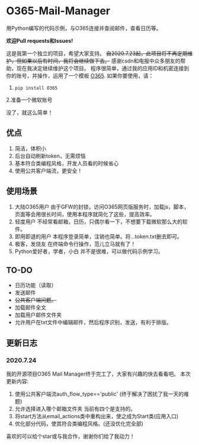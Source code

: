 # O365-Mail-Manager
用Python编写的代码示例，与O365连接并查阅邮件，查看日历等。

**欢迎Pull requests和Issues!**

这是我第一个独立的项目，希望大家支持。
~~自2020.7.23起，此项目将不再定期维护，但如果以后有时间，我将会继续做下去。~~
感谢csdn和电报中众多朋友的帮助，现在我决定继续维护这个项目。
程序很简单，通过我的应用ID和机密连接到你的账号，并操作，运用了一个模板 [O365](https://github.com/O365/python-o365 "O365").
如果你要使用，请：
1. `pip install O365`

2.准备一个微软账号

没了，就这么简单！

## 优点
1. 简洁，体积小
2. 后台自动刷新token，无需烦恼
3. 基本符合类编程风格，开发人员看的时候省心
4. 使用公共客户端流，更安全！

## 使用场景
1. 大陆O365用户
   由于GFW的封锁，访问O365网页版服务时，加载js，脚本，页面等会用很长时间，使用本程序就简化了这些，提高效率。
2. 轻度用户
   不经常看邮箱，日历，只偶尔看一下，不想要下载微软那么大的软件。
3. 即用即退的用户
   本程序登录简单，注销也简单。将...token.txt删去即可。
4. 极客，发烧友
   在终端命令行操作，范儿立马就有了！
5. Python爱好者，学者，小白
   并不是很难，可以做代码示例学习。

## TO-DO
 - 日历功能（读取）
 - 发送邮件
 - ~~公共客户端问题。~~
 - 加载邮件全文
 - 加载用户邮件文件夹
 - 允许用户在txt文件中编辑邮件，然后程序识别，发送，有利于排版。

## 更新日志
### 2020.7.24
我的开源项目O365 Mail Manager终于完工了，大家有兴趣的快去看看吧。
本次更新内容:
1. 使用公共客户端流auth_flow_type=='public'
(终于解决了困扰了我一天的难题)
2. 允许选择进入哪个邮箱文件夹
当前有四个是支持的。
3. 将start方法从email_actions类中重构出来，使之成为Start类(应用入口)
4. 优化部分代码，使其符合类编程风格。(还没优化完全部)

喜欢的可以给个star或与我合作，谢谢你们给了我动力！
